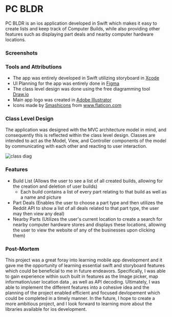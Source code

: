 # PC BLDR

PC BLDR is an ios application developed in Swift which makes it easy to create lists and keep track of Computer Builds, while also providing other features such as displaying part deals and nearby computer hardware locations.

### Screenshots

### Tools and Attributions

- The app was entirely developed in Swift utilizing storyboard in [Xcode](https://developer.apple.com/xcode/)
- UI Planning for the app was entirely done in [Figma](https://www.figma.com/ui-design-tool/)
- The class level design was done using the free diagramming tool [Draw.io](https://app.diagrams.net/)
- Main app logo was created in [Adobe Illustrator](https://www.adobe.com/products/illustrator.html)
- Icons made by <a href="https://www.flaticon.com/authors/smashicons" title="Smashicons">Smashicons</a> from <a href="https://www.flaticon.com/" title="Flaticon">www.flaticon.com</a></div>

### Class Level Design
The application was designed with the MVC architecture model in mind, and consequently this is reflected within the class level design. Classes are intended to act as the Model, View, and Controller components of the model by communicating with each other and reacting to user interaction.

![class diag](https://i.ibb.co/Trh0RPf/PCBuild-Class.png)

### Features

- Build List (Allows the user to see a list of all created builds, allowing for the creation and deletion of user builds)
  - Each build contains a list of every part relating to that build as well as a name and picture
- Part Deals (Enables the user to choose a part type and then utilizes the Reddit API to show a list of all deals related to that part type, the user may then view any deal)
- Nearby Parts (Utilizes the user's current location to create a search for nearby computer hardware stores and displays these locations, allowing the user to view the website of any of the businesses upon clicking them)

### Post-Mortem

This project was a great foray into learning mobile app development and it gave me the opportunity of learning essential swift and storyboard features which could be beneficial to me in future endeavors. Specifically, I was able to gain experience within such built in features as the Image picker, map information/user location data , as well as API decoding. Ultimately, I was able to implement the different features into a cohesive idea and the planning of the project enabled efficient and focused devlopement which could be completed in a timely manner. In the future, I hope to create a more ambitious project, and I look forward to learning more about the libraries available for ios development.
